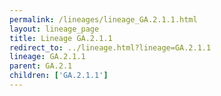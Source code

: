 ```yaml
---
permalink: /lineages/lineage_GA.2.1.1.html
layout: lineage_page
title: Lineage GA.2.1.1
redirect_to: ../lineage.html?lineage=GA.2.1.1
lineage: GA.2.1.1
parent: GA.2.1
children: ['GA.2.1.1']
---
```

